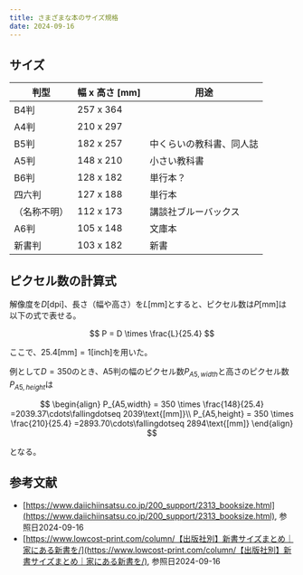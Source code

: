 ```yaml
---
title: さまざまな本のサイズ規格
date: 2024-09-16
---
```


## サイズ
<table>
    <thead>
        <tr>
            <th>判型</th>
            <th>幅 x 高さ [mm]</th>
            <th>用途</th>
        </tr>
    </thead>
    <tbody>
        <tr>
            <td>B4判</td>
            <td>257 x 364</td>
            <td></td>
        </tr>
        <tr>
            <td>A4判</td>
            <td>210 x 297</td>
            <td></td>
        </tr>
        <tr>
            <td>B5判</td>
            <td>182 x 257</td>
            <td>中くらいの教科書、同人誌</td>
        </tr>
        <tr>
            <td>A5判</td>
            <td>148 x 210</td>
            <td>小さい教科書</td>
        </tr>
        <tr>
            <td>B6判</td>
            <td>128 x 182</td>
            <td>単行本？</td>
        </tr>
        <tr>
            <td>四六判</td>
            <td>127 x 188</td>
            <td>単行本</td>
        </tr>
        <tr>
            <td>（名称不明）</td>
            <td>112 x 173</td>
            <td>講談社ブルーバックス</td>
        </tr>
        <tr>
            <td>A6判</td>
            <td>105 x 148</td>
            <td>文庫本</td>
        </tr>
        <tr>
            <td>新書判</td>
            <td>103 x 182</td>
            <td>新書</td>
        </tr>
    </tbody>
</table>


## ピクセル数の計算式
解像度を$D\text{[dpi]}$、長さ（幅や高さ）を$L\text{[mm]}$とすると、ピクセル数は$P\text{[mm]}$は以下の式で表せる。

$$ P = D \times \frac{L}{25.4} $$

ここで、$25.4\text{[mm]} = 1\text{[inch]}$を用いた。

例として$D=350$のとき、A5判の幅のピクセル数$P_{A5,width}$と高さのピクセル数$P_{A5,height}$は

$$
\begin{align}
P_{A5,width} = 350 \times \frac{148}{25.4} =2039.37\cdots\fallingdotseq 2039\text{[mm]}\\
P_{A5,height} = 350 \times \frac{210}{25.4} =2893.70\cdots\fallingdotseq 2894\text{[mm]}
\end{align}
$$

となる。

## 参考文献
- [https://www.daiichiinsatsu.co.jp/200_support/2313_booksize.html](https://www.daiichiinsatsu.co.jp/200_support/2313_booksize.html), 参照日2024-09-16
- [https://www.lowcost-print.com/column/【出版社別】新書サイズまとめ｜家にある新書を/](https://www.lowcost-print.com/column/【出版社別】新書サイズまとめ｜家にある新書を/), 参照日2024-09-16
